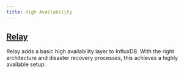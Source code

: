 ```yaml
---
title: High Availability
---
```


## [Relay](/influxdb/v0.12/high_availability/relay/)
Relay adds a basic high availability layer to InfluxDB.
With the right architecture and disaster recovery processes, this achieves a
highly available setup.
